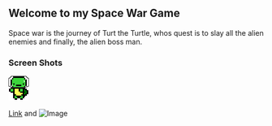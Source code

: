 ## Welcome to my Space War Game

Space war is the journey of Turt the Turtle, whos quest is to slay all the alien enemies and finally, the alien boss man.

### Screen Shots

![alt text](https://raw.githubusercontent.com/fieldsparrow2629/space_war/master/pics/turt.png)

[Link](url) and ![Image](src)
```
